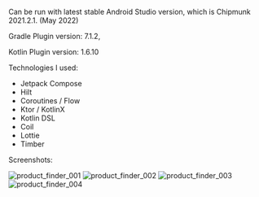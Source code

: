 Can be run with latest stable Android Studio version, which is Chipmunk 2021.2.1. (May 2022)

Gradle Plugin version: 7.1.2,

Kotlin Plugin version: 1.6.10

Technologies I used:

- Jetpack Compose
- Hilt
- Coroutines / Flow
- Ktor / KotlinX
- Kotlin DSL
- Coil
- Lottie
- Timber


Screenshots:

![product_finder_001](https://user-images.githubusercontent.com/35875789/170891240-d33e7602-2a06-4f3f-864b-32ab62a91169.png)
![product_finder_002](https://user-images.githubusercontent.com/35875789/170891244-c185a985-68e3-45eb-bff2-30e8f3f8e7bf.png)
![product_finder_003](https://user-images.githubusercontent.com/35875789/170891245-ef47d502-aec7-4473-90f8-b06e47f0331b.png)
![product_finder_004](https://user-images.githubusercontent.com/35875789/170891247-69a4536e-0d48-4951-9b2a-054e66fb4365.png)
